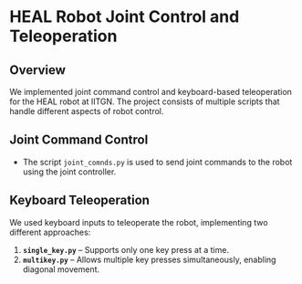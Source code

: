 # **HEAL Robot Joint Control and Teleoperation**  

## **Overview**  
We implemented joint command control and keyboard-based teleoperation for the HEAL robot at IITGN. The project consists of multiple scripts that handle different aspects of robot control.  

## **Joint Command Control**  
- The script `joint_comnds.py` is used to send joint commands to the robot using the joint controller.  

## **Keyboard Teleoperation**  
We used keyboard inputs to teleoperate the robot, implementing two different approaches:  
1. **`single_key.py`** – Supports only one key press at a time.  
2. **`multikey.py`** – Allows multiple key presses simultaneously, enabling diagonal movement.  
